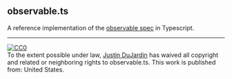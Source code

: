 observable.ts
-------------

A reference implementation of the [observable spec](https://github.com/jhusain/observable-spec) in Typescript.


---

<p xmlns:dct="http://purl.org/dc/terms/" xmlns:vcard="http://www.w3.org/2001/vcard-rdf/3.0#">
  <a rel="license"
     href="https://creativecommons.org/publicdomain/zero/1.0/">
    <img src="https://i.creativecommons.org/p/zero/1.0/88x31.png" style="border-style: none;" alt="CC0" />
  </a>
  <br />
  To the extent possible under law,
  <a rel="dct:publisher"
     href="https://www.justindujardin.com">
    <span property="dct:title">Justin DuJardin</span></a>
  has waived all copyright and related or neighboring rights to
  <span property="dct:title">observable.ts</span>.
This work is published from:
<span property="vcard:Country" datatype="dct:ISO3166"
      content="US" about="https://github.com/justindujardin/observable.ts">
  United States</span>.
</p>
